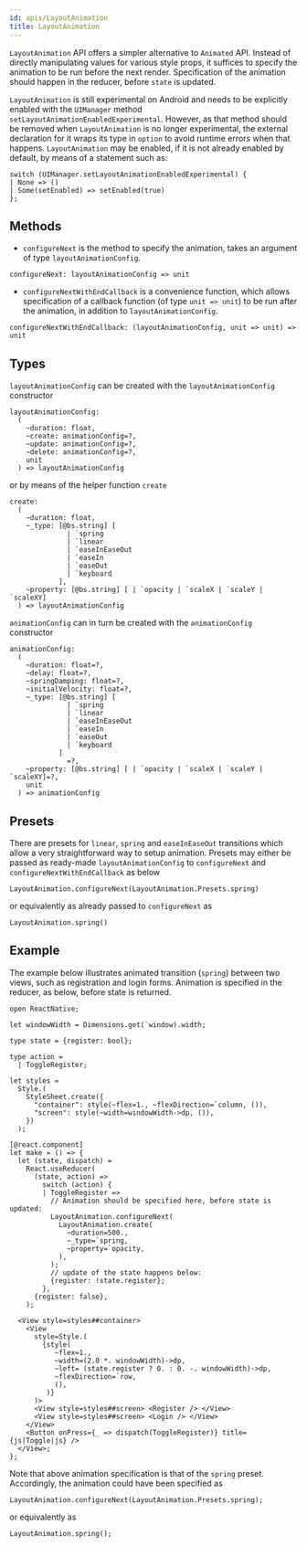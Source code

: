 ```yaml
---
id: apis/LayoutAnimation
title: LayoutAnimation
---
```


`LayoutAnimation` API offers a simpler alternative to `Animated` API. Instead of
directly manipulating values for various style props, it suffices to specify the
animation to be run before the next render. Specification of the animation
should happen in the reducer, before `state` is updated.

`LayoutAnimation` is still experimental on Android and needs to be explicitly
enabled with the `UIManager` method `setLayoutAnimationEnabledExperimental`.
However, as that method should be removed when `LayoutAnimation` is no longer
experimental, the external declaration for it wraps its type in `option` to
avoid runtime errors when that happens. `LayoutAnimation` may be enabled, if it
is not already enabled by default, by means of a statement such as:

```reason
switch (UIManager.setLayoutAnimationEnabledExperimental) {
| None => ()
| Some(setEnabled) => setEnabled(true)
};
```

## Methods

- `configureNext` is the method to specify the animation, takes an argument of
  type `layoutAnimationConfig`.

```reason
configureNext: layoutAnimationConfig => unit
```

- `configureNextWithEndCallback` is a convenience function, which allows
  specification of a callback function (of type `unit => unit`) to be run after
  the animation, in addition to `layoutAnimationConfig`.

```reason
configureNextWithEndCallback: (layoutAnimationConfig, unit => unit) => unit
```

## Types

`layoutAnimationConfig` can be created with the `layoutAnimationConfig`
constructor

```reason
layoutAnimationConfig:
  (
    ~duration: float,
    ~create: animationConfig=?,
    ~update: animationConfig=?,
    ~delete: animationConfig=?,
    unit
  ) => layoutAnimationConfig
```

or by means of the helper function `create`

```reason
create:
  (
    ~duration: float,
    ~_type: [@bs.string] [
              | `spring
              | `linear
              | `easeInEaseOut
              | `easeIn
              | `easeOut
              | `keyboard
            ],
    ~property: [@bs.string] [ | `opacity | `scaleX | `scaleY | `scaleXY]
  ) => layoutAnimationConfig
```

`animationConfig` can in turn be created with the `animationConfig` constructor

```reason
animationConfig:
  (
    ~duration: float=?,
    ~delay: float=?,
    ~springDamping: float=?,
    ~initialVelocity: float=?,
    ~_type: [@bs.string] [
              | `spring
              | `linear
              | `easeInEaseOut
              | `easeIn
              | `easeOut
              | `keyboard
            ]
              =?,
    ~property: [@bs.string] [ | `opacity | `scaleX | `scaleY | `scaleXY]=?,
    unit
  ) => animationConfig
```

## Presets

There are presets for `linear`, `spring` and `easeInEaseOut` transitions which
allow a very straightforward way to setup animation. Presets may either be
passed as ready-made `layoutAnimationConfig` to `configureNext` and
`configureNextWithEndCallback` as below

```reason
LayoutAnimation.configureNext(LayoutAnimation.Presets.spring)
```

or equivalently as already passed to `configureNext` as

```reason
LayoutAnimation.spring()

```

## Example

The example below illustrates animated transition (`spring`) between two views,
such as registration and login forms. Animation is specified in the reducer, as
below, before state is returned.

```reason
open ReactNative;

let windowWidth = Dimensions.get(`window).width;

type state = {register: bool};

type action =
  | ToggleRegister;

let styles =
  Style.(
    StyleSheet.create({
      "container": style(~flex=1., ~flexDirection=`column, ()),
      "screen": style(~width=windowWidth->dp, ()),
    })
  );

[@react.component]
let make = () => {
  let (state, dispatch) =
    React.useReducer(
      (state, action) =>
        switch (action) {
        | ToggleRegister =>
          // Animation should be specified here, before state is updated:
          LayoutAnimation.configureNext(
            LayoutAnimation.create(
              ~duration=500.,
              ~_type=`spring,
              ~property=`opacity,
            ),
          );
          // update of the state happens below:
          {register: !state.register};
        },
      {register: false},
    );

  <View style=styles##container>
    <View
      style=Style.(
        {style(
           ~flex=1.,
           ~width=(2.0 *. windowWidth)->dp,
           ~left= (state.register ? 0. : 0. -. windowWidth)->dp,
           ~flexDirection=`row,
           (),
         )}
      )>
      <View style=styles##screen> <Register /> </View>
      <View style=styles##screen> <Login /> </View>
    </View>
    <Button onPress={_ => dispatch(ToggleRegister)} title={js|Toggle|js} />
  </View>;
};
```

Note that above animation specification is that of the `spring` preset.
Accordingly, the animation could have been specified as

```reason
LayoutAnimation.configureNext(LayoutAnimation.Presets.spring);
```

or equivalently as

```reason
LayoutAnimation.spring();
```
